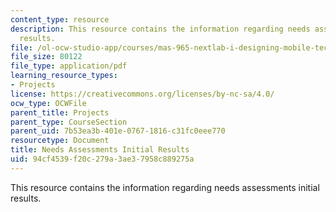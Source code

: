 ```yaml
---
content_type: resource
description: This resource contains the information regarding needs assessments initial
  results.
file: /ol-ocw-studio-app/courses/mas-965-nextlab-i-designing-mobile-technologies-for-the-next-billion-users-fall-2008/94cf4539f20c279a3ae37958c889275a_MITMAS_965F08_milestone2.pdf
file_size: 80122
file_type: application/pdf
learning_resource_types:
- Projects
license: https://creativecommons.org/licenses/by-nc-sa/4.0/
ocw_type: OCWFile
parent_title: Projects
parent_type: CourseSection
parent_uid: 7b53ea3b-401e-0767-1816-c31fc0eee770
resourcetype: Document
title: Needs Assessments Initial Results
uid: 94cf4539-f20c-279a-3ae3-7958c889275a
---
```

This resource contains the information regarding needs assessments initial results.
